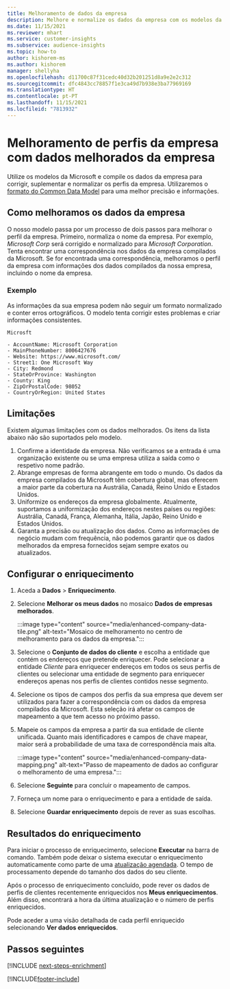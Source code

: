 ```yaml
---
title: Melhoramento de dados da empresa
description: Melhore e normalize os dados da empresa com os modelos da Microsoft.
ms.date: 11/15/2021
ms.reviewer: mhart
ms.service: customer-insights
ms.subservice: audience-insights
ms.topic: how-to
author: kishorem-ms
ms.author: kishorem
manager: shellyha
ms.openlocfilehash: d11700c87f31cedc40d32b201251d8a9e2e2c312
ms.sourcegitcommit: dfc4843cc78857f1e3ca49d7b938e3ba77969169
ms.translationtype: HT
ms.contentlocale: pt-PT
ms.lasthandoff: 11/15/2021
ms.locfileid: "7813932"
---
```

# <a name="enrichment-of-company-profiles-with-enhanced-company-data"></a>Melhoramento de perfis da empresa com dados melhorados da empresa

Utilize os modelos da Microsoft e compile os dados da empresa para corrigir, suplementar e normalizar os perfis da empresa. Utilizaremos o [formato do Common Data Model](/common-data-model/schema/core/applicationcommon/account) para uma melhor precisão e informações.

## <a name="how-we-enhance-company-data"></a>Como melhoramos os dados da empresa

O nosso modelo passa por um processo de dois passos para melhorar o perfil da empresa. Primeiro, normaliza o nome da empresa. Por exemplo, *Microsoft Corp* será corrigido e normalizado para *Microsoft Corporation*. Tenta encontrar uma correspondência nos dados da empresa compilados da Microsoft. Se for encontrada uma correspondência, melhoramos o perfil da empresa com informações dos dados compilados da nossa empresa, incluindo o nome da empresa.


### <a name="example"></a>Exemplo

As informações da sua empresa podem não seguir um formato normalizado e conter erros ortográficos. O modelo tenta corrigir estes problemas e criar informações consistentes.

```Input
Microsft
```

```Output
- AccountName: Microsoft Corporation
- MainPhoneNumber: 8006427676
- Website: https://www.microsoft.com/
- Street1: One Microsoft Way
- City: Redmond
- StateOrProvince: Washington
- County: King
- ZipOrPostalCode: 98052
- CountryOrRegion: United States
```

## <a name="limitations"></a>Limitações

Existem algumas limitações com os dados melhorados. Os itens da lista abaixo não são suportados pelo modelo.

1.  Confirme a identidade da empresa. Não verificamos se a entrada é uma organização existente ou se uma empresa utiliza a saída como o respetivo nome padrão.
2.  Abrange empresas de forma abrangente em todo o mundo. Os dados da empresa compilados da Microsoft têm cobertura global, mas oferecem a maior parte da cobertura na Austrália, Canadá, Reino Unido e Estados Unidos.
3.  Uniformize os endereços da empresa globalmente. Atualmente, suportamos a uniformização dos endereços nestes países ou regiões: Austrália, Canadá, França, Alemanha, Itália, Japão, Reino Unido e Estados Unidos.
4.  Garanta a precisão ou atualização dos dados. Como as informações de negócio mudam com frequência, não podemos garantir que os dados melhorados da empresa fornecidos sejam sempre exatos ou atualizados.

## <a name="configure-the-enrichment"></a>Configurar o enriquecimento

1. Aceda a **Dados** > **Enriquecimento**.

1. Selecione **Melhorar os meus dados** no mosaico **Dados de empresas melhorados**.

   :::image type="content" source="media/enhanced-company-data-tile.png" alt-text="Mosaico de melhoramento no centro de melhoramento para os dados da empresa.":::

1. Selecione o **Conjunto de dados do cliente** e escolha a entidade que contém os endereços que pretende enriquecer. Pode selecionar a entidade *Cliente* para enriquecer endereços em todos os seus perfis de clientes ou selecionar uma entidade de segmento para enriquecer endereços apenas nos perfis de clientes contidos nesse segmento.

1. Selecione os tipos de campos dos perfis da sua empresa que devem ser utilizados para fazer a correspondência com os dados da empresa compilados da Microsoft. Esta seleção irá afetar os campos de mapeamento a que tem acesso no próximo passo.

1.  Mapeie os campos da empresa a partir da sua entidade de cliente unificada. Quanto mais identificadores e campos de chave mapear, maior será a probabilidade de uma taxa de correspondência mais alta.

    :::image type="content" source="media/enhanced-company-data-mapping.png" alt-text="Passo de mapeamento de dados ao configurar o melhoramento de uma empresa.":::

1. Selecione **Seguinte** para concluir o mapeamento de campos.

1. Forneça um nome para o enriquecimento e para a entidade de saída.

1. Selecione **Guardar enriquecimento** depois de rever as suas escolhas.

## <a name="enrichment-results"></a>Resultados do enriquecimento

Para iniciar o processo de enriquecimento, selecione **Executar** na barra de comando. Também pode deixar o sistema executar o enriquecimento automaticamente como parte de uma [atualização agendada](system.md#schedule-tab). O tempo de processamento depende do tamanho dos dados do seu cliente.

Após o processo de enriquecimento concluído, pode rever os dados de perfis de clientes recentemente enriquecidos nos **Meus enriquecimentos**. Além disso, encontrará a hora da última atualização e o número de perfis enriquecidos.

Pode aceder a uma visão detalhada de cada perfil enriquecido selecionando **Ver dados enriquecidos**.

## <a name="next-steps"></a>Passos seguintes

[!INCLUDE [next-steps-enrichment](../includes/next-steps-enrichment.md)]

[!INCLUDE[footer-include](../includes/footer-banner.md)]

